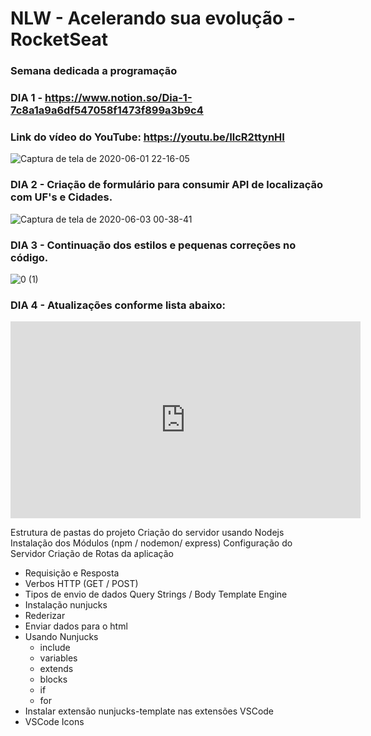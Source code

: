 # NLW - Acelerando sua evolução - RocketSeat
### Semana dedicada a programação ###
 
### DIA 1 - https://www.notion.so/Dia-1-7c8a1a9a6df547058f1473f899a3b9c4 ###

### Link do vídeo do YouTube: https://youtu.be/IlcR2ttynHI ###

![Captura de tela de 2020-06-01 22-16-05](https://user-images.githubusercontent.com/54520187/83705683-fd130080-a5eb-11ea-8fc1-c417cc9d9f1f.png)

### DIA 2 - Criação de formulário para consumir API de localização com UF's e Cidades.

![Captura de tela de 2020-06-03 00-38-41](https://user-images.githubusercontent.com/54520187/83705886-7dd1fc80-a5ec-11ea-88f5-84a4bd2104c1.png)

### DIA 3 - Continuação dos estilos e pequenas correções no código. 
![0 (1)](https://user-images.githubusercontent.com/54520187/83705509-8bd34d80-a5eb-11ea-84e2-bdc562d32122.jpeg)

### DIA 4 - Atualizações conforme lista abaixo:

<iframe width="560"height="315"src="https://www.youtube.com/embed/b5-R0T5jkc8"frameborder="0"allow="accelerometer;autoplay;encrypted-media;gyroscope;picture-in-picture"allowfullscreen></iframe>

Estrutura de pastas do projeto
Criação do servidor usando Nodejs
Instalação dos Módulos (npm / nodemon/ express)
Configuração do Servidor
Criação de Rotas da aplicação 
 - Requisição e Resposta
 - Verbos HTTP (GET / POST)
 - Tipos de envio de dados
        Query Strings / Body
Template Engine 
 - Instalação nunjucks
 - Rederizar
 - Enviar dados para o html
 - Usando Nunjucks
    * include
    * variables
    * extends
    * blocks
    * if
    * for
 - Instalar extensão nunjucks-template nas extensões VSCode
 - VSCode Icons


